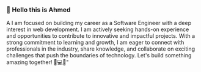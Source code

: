 <h3>💫 Hello this is Ahmed<br></h3>
 
<p> A I am focused on building my career as a Software Engineer with a deep interest in web development. I am actively seeking hands-on experience and opportunities to contribute to innovative and impactful projects. With a strong commitment to learning and growth, I am eager to connect with professionals in the industry, share knowledge, and collaborate on exciting challenges that push the boundaries of technology. Let's build something amazing together! 🚀💻🌟"</p>
